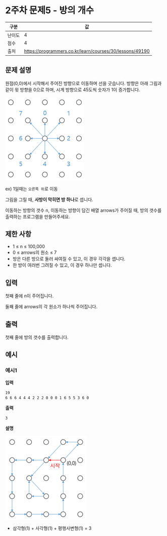 # 2주차 문제5 - 방의 개수

|구분|값|
|---|---|
|난이도|4|
|점수|4|
|출처|https://programmers.co.kr/learn/courses/30/lessons/49190|

## 문제 설명
원점(0,0)에서 시작해서 주어진 방향으로 이동하며 선을 긋습니다. 방향은 아래 그림과 같이 윗 방향을 0으로 하며, 시계 방향으로 45도씩 숫자가 1이 증가합니다.

![description](./images/description.png)

ex) 1일때는 `오른쪽 위`로 이동

그림을 그릴 때, **사방이 막히면 방 하나**로 셉니다.

이동하는 방향의 갯수 n, 이동하는 방향이 담긴 배열 arrows가 주어질 때, 방의 갯수를 출력하는 프로그램을 만들어주세요.

## 제한 사항
- 1 ≤ n ≤ 100,000
- 0 ≤ arrows의 원소 ≤ 7
- 방은 다른 방으로 둘러 싸여질 수 있고, 이 경우 각각을 셉니다.
- 한 방이 여러번 그려질 수 있고, 이 경우 하나만 셉니다.

## 입력
첫째 줄에 n이 주어집니다.

둘째 줄에 arrows의 각 원소가 하나씩 주어집니다.

## 출력
첫째 줄에 방의 갯수를 출력합니다.

## 예시
### 예시1
**입력**
```
19
6 6 6 4 4 4 2 2 2 0 0 0 1 6 5 5 3 6 0
```

**출력**
```
3
```

**설명**

![example1](./images/example1.png)

- 삼각형(1) + 사각형(1) + 평행사변형(1) = 3
